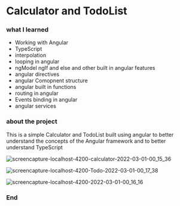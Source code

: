 # Calculator and TodoList
### what I learned

- Working with Angular
- TypeScript 
- interpolation
- looping in angular 
- ngModel ngIf and else and other built in angular features
- angular directives 
- angular Comopnent structure 
- angular built in functions
- routing in angular 
- Events binding in angular
- angular services

### about the project
This is a simple Calculator and TodoList built using angular to better understand the concepts of the Angular framework and to better understand TypeScript 

![screencapture-localhost-4200-calculator-2022-03-01-00_15_36](https://user-images.githubusercontent.com/93770002/156335129-8a367dfa-c80d-436f-9c79-a4e393ff8472.png)

![screencapture-localhost-4200-Todo-2022-03-01-00_17_38](https://user-images.githubusercontent.com/93770002/156335149-297ea0f2-06ed-4213-bf92-dd8c16066e6e.png)

![screencapture-localhost-4200-2022-03-01-00_16_16](https://user-images.githubusercontent.com/93770002/156335176-ddb96982-53ac-43cf-97b0-f89daa0cda07.png)


### End
